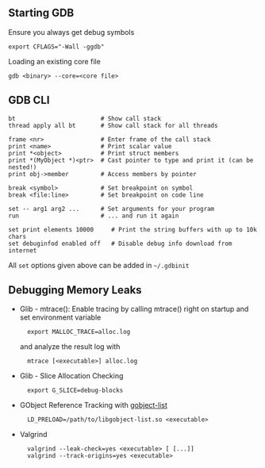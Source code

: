 ## Starting GDB

Ensure you always get debug symbols

    export CFLAGS="-Wall -ggdb"

Loading an existing core file

    gdb <binary> --core=<core file>

## GDB CLI

    bt                        # Show call stack
    thread apply all bt       # Show call stack for all threads

    frame <nr>                # Enter frame of the call stack
    print <name>              # Print scalar value
    print *<object>           # Print struct members
    print *(MyObject *)<ptr>  # Cast pointer to type and print it (can be nested!)
    print obj->member         # Access members by pointer

    break <symbol>            # Set breakpoint on symbol
    break <file:line>         # Set breakpoint on code line
    
    set -- arg1 arg2 ...      # Set arguments for your program
    run                       # ... and run it again

    set print elements 10000     # Print the string buffers with up to 10k chars
    set debuginfod enabled off   # Disable debug info download from internet
      
All `set` options given above can be added in `~/.gdbinit`

## Debugging Memory Leaks

- Glib - mtrace(): Enable tracing by calling mtrace() right on startup
    and set environment variable

        export MALLOC_TRACE=alloc.log

    and analyze the result log with

        mtrace [<executable>] alloc.log

- Glib - Slice Allocation Checking

        export G_SLICE=debug-blocks
        
- GObject Reference Tracking with [gobject-list](https://github.com/danni/gobject-list)

        LD_PRELOAD=/path/to/libgobject-list.so <executable>

- Valgrind

        valgrind --leak-check=yes <executable> [ [...]]
        valgrind --track-origins=yes <executable>

